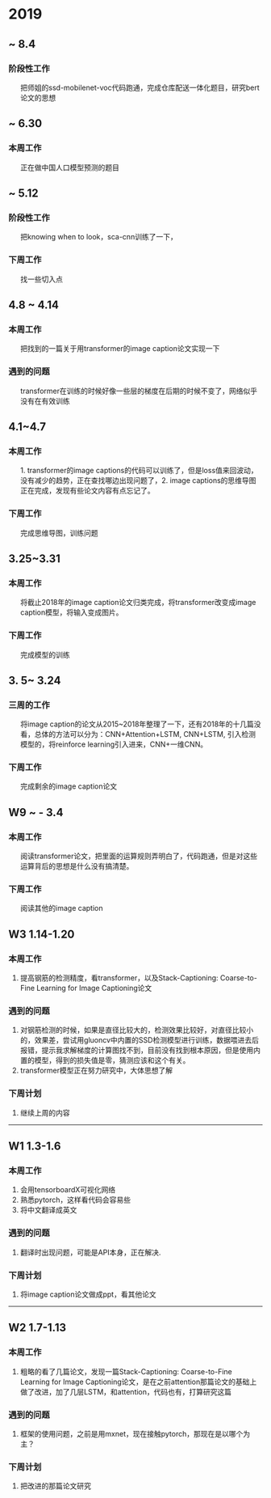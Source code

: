 # 2019

## ~ 8.4
### 阶段性工作
<ol> 把师姐的ssd-mobilenet-voc代码跑通，完成仓库配送一体化题目，研究bert论文的思想
</ol>

## ~ 6.30
### 本周工作
<ol> 正在做中国人口模型预测的题目
</ol>

##  ~ 5.12
### 阶段性工作
<ol> 把knowing when to look，sca-cnn训练了一下，
</ol>

### 下周工作
<ol>  找一些切入点
</ol>

## 4.8 ~ 4.14
### 本周工作
<ol>把找到的一篇关于用transformer的image caption论文实现一下</ol>

### 遇到的问题
<ol> transformer在训练的时候好像一些层的梯度在后期的时候不变了，网络似乎没有在有效训练</ol>


## 4.1~4.7
### 本周工作
<ol>1. transformer的image captions的代码可以训练了，但是loss值来回波动，没有减少的趋势，正在查找哪边出现问题了，2. image captions的思维导图正在完成，发现有些论文内容有点忘记了。</ol>

### 下周工作  
<ol>完成思维导图，训练问题</ol>

## 3.25~3.31 

### 本周工作

<ol>将截止2018年的image caption论文归类完成，将transformer改变成image caption模型，将输入变成图片。</ol>

### 下周工作

<ol>完成模型的训练</ol>


## 3. 5~ 3.24

### 三周的工作
<ol>将image caption的论文从2015~2018年整理了一下，还有2018年的十几篇没看，总体的方法可以分为：CNN+Attention+LSTM, CNN+LSTM, 引入检测模型的，将reinforce learning引入进来，CNN+一维CNN。
</ol>

### 下周工作
<ol>完成剩余的image caption论文</ol>

## W9 ~ - 3.4 

### 本周工作

<ol>
    阅读transformer论文，把里面的运算规则弄明白了，代码跑通，但是对这些运算背后的思想是什么没有搞清楚。</ol>

### 下周工作

<ol>阅读其他的image caption</ol>


## W3 1.14-1.20

### 本周工作

<ol>
<li>提高钢筋的检测精度，看transformer，以及Stack-Captioning: Coarse-to-Fine Learning for Image Captioning论文</li>
</ol>

### 遇到的问题 

<ol>
<li>对钢筋检测的时候，如果是直径比较大的，检测效果比较好，对直径比较小的，效果差，尝试用gluoncv中内置的SSD检测模型进行训练，数据喂进去后报错，提示我求解梯度的计算图找不到，目前没有找到根本原因，但是使用内置的模型，得到的损失值是零，猜测应该和这个有关。</li>
<li>transformer模型正在努力研究中，大体思想了解</li>
</ol>

### 下周计划 

<ol>
<li>继续上周的内容</li>
</ol>



-----------------------------------------------------------------------------------------------------------------------------------------------------------

## W1 1.3-1.6
### 本周工作
<ol>
<li>会用tensorboardX可视化网络</li>
<li>熟悉pytorch，这样看代码会容易些</li>
<li>将中文翻译成英文</li>
</ol>

### 遇到的问题 
<ol>
<li>翻译时出现问题，可能是API本身，正在解决.
</li>
</ol>

### 下周计划 
<ol>
<li>将image caption论文做成ppt，看其他论文</li>
</ol>


----------------------------------------------------------------------------------------------------------------------------------------------------------

## W2 1.7-1.13

### 本周工作

<ol>
<li>粗略的看了几篇论文，发现一篇Stack-Captioning: Coarse-to-Fine Learning for Image Captioning论文，是在之前attention那篇论文的基础上做了改进，加了几层LSTM，和attention，代码也有，打算研究这篇</li>
</ol>

### 遇到的问题 

<ol>
<li>框架的使用问题，之前是用mxnet，现在接触pytorch，那现在是以哪个为主？
</li>
</ol>

### 下周计划 

<ol>
<li>把改进的那篇论文研究</li>
</ol>

